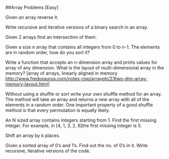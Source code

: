 ##Array Problems [Easy]


Given an array reverse it.

Write recursive and iterative versions of a binary search in an array.

Given 2 arrays find an intersection of them.

Given a size n array that contains all integers from 0 to n-1. The elements are in random order, how do you sort it?

Write a function that accepts an n-dimension array and prints values for array of any dimension. What is the layout of multi-dimensional array in the memory? [array of arrays, linearly aligned in memory http://www.fredosaurus.com/notes-cpp/arrayptr/23two-dim-array-memory-layout.html]

Without using a shuffle or sort write your own shuffle method for an array. The method will take an array and returns a new array with all of the elements in a random order. One important property of a good shuffle method is that every permutation is equally likely.

An N sized array contains integers starting from 1. Find the first missing integer. For example, in [4, 1, 3, 2, 6]the first missing integer is 5.

Shift an array by k places.

Given a sorted array of 0’s and 1’s. Find out the no. of 0’s in it. Write recursive, iterative versions of the code.
